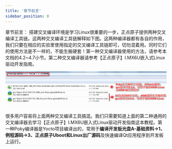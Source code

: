 ```yaml
---
title: '章节前言'
sidebar_position: 0
---
```


章节前言：
搭建交叉编译环境是学习Linux很重要的一步，正点原子提供两种交叉编译工具链。这两种交叉编译工具链解释如下图。这两种编译器都有各自的作用，我们只要在相应的实验里使用指定的交叉编译工具链即可，切勿混着用。同时它们的使用方法是不一样的，不能生搬硬套！第一种交叉编译器使用的方法，请参考本文档的4.2~4.7小节。第二种交叉编译器请参考【正点原子】I.MX6U嵌入式Linux驱动开发指南。

![4.1](./img/4.1.png)

很多用户容易将上面两种交叉编译工具搞混。我们只需要知道上面的第二种通用的交叉编译器去学习【正点原子】I.MX6U嵌入式Linux驱动开发指南这本教程。第一种Poky编译器是Yocto项目编译出的，常用于**编译开发板光盘A-基础资料->1、例程源码->3、正点原子Uboot和Linux出厂源码**及快速编译Qt应用程序到开发板上运行。

